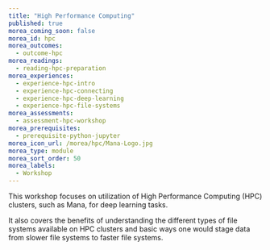 ```yaml
---
title: "High Performance Computing"
published: true
morea_coming_soon: false
morea_id: hpc
morea_outcomes:
  - outcome-hpc
morea_readings:
  - reading-hpc-preparation
morea_experiences:
  - experience-hpc-intro
  - experience-hpc-connecting
  - experience-hpc-deep-learning
  - experience-hpc-file-systems
morea_assessments:
  - assessment-hpc-workshop
morea_prerequisites:
  - prerequisite-python-jupyter
morea_icon_url: /morea/hpc/Mana-Logo.jpg
morea_type: module
morea_sort_order: 50
morea_labels:
  - Workshop
---
```


This workshop focuses on utilization of High Performance Computing (HPC) clusters, such as Mana, for deep learning tasks. 

It also covers the benefits of understanding the different types of file systems available on HPC clusters and basic ways one would stage data from slower file systems to faster file systems.

